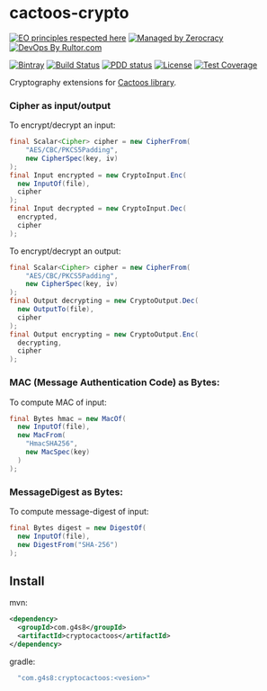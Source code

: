 # cactoos-crypto

[![EO principles respected here](http://www.elegantobjects.org/badge.svg)](http://www.elegantobjects.org)
[![Managed by Zerocracy](https://www.0crat.com/badge/C9QEPABRP.svg)](https://www.0crat.com/p/C9QEPABRP)
[![DevOps By Rultor.com](http://www.rultor.com/b/g4s8/cactoos-crypto)](http://www.rultor.com/p/g4s8/cactoos-crypto)

[![Bintray](https://api.bintray.com/packages/g4s8/mvn/com.g4s8.cryptoactoos/images/download.svg)](https://bintray.com/g4s8/mvn/com.g4s8.cryptocactoos/_latestVersion)
[![Build Status](https://img.shields.io/travis/g4s8/cactoos-crypto.svg?style=flat-square)](https://travis-ci.org/g4s8/cactoos-crypto)
[![PDD status](http://www.0pdd.com/svg?name=g4s8/cactoos-crypto)](http://www.0pdd.com/p?name=g4s8/cactoos-crypto)
[![License](https://img.shields.io/github/license/g4s8/cactoos-crypto.svg?style=flat-square)](https://github.com/g4s8/cactoos-crypto/blob/master/LICENSE)
[![Test Coverage](https://img.shields.io/codecov/c/github/g4s8/cactoos-crypto.svg?style=flat-square)](https://codecov.io/github/g4s8/cactoos-crypto?branch=master)

Cryptography extensions for [Cactoos library](https://github.com/yegor256/cactoos).

### Cipher as input/output
To encrypt/decrypt an input:
```java
final Scalar<Cipher> cipher = new CipherFrom(
    "AES/CBC/PKCS5Padding",
    new CipherSpec(key, iv)
);
final Input encrypted = new CryptoInput.Enc(
  new InputOf(file),
  cipher
);
final Input decrypted = new CryptoInput.Dec(
  encrypted,
  cipher
);
```

To encrypt/decrypt an output:
```java
final Scalar<Cipher> cipher = new CipherFrom(
    "AES/CBC/PKCS5Padding",
    new CipherSpec(key, iv)
);
final Output decrypting = new CryptoOutput.Dec(
  new OutputTo(file),
  cipher
);
final Output encrypting = new CryptoOutput.Enc(
  decrypting,
  cipher
);
```

### MAC (Message Authentication Code) as Bytes:
To compute MAC of input:
```java
final Bytes hmac = new MacOf(
  new InputOf(file),
  new MacFrom(
    "HmacSHA256",
    new MacSpec(key)
  )
);
```

### MessageDigest as Bytes:
To compute message-digest of input:
```java
final Bytes digest = new DigestOf(
  new InputOf(file),
  new DigestFrom("SHA-256")
);
```

## Install
mvn:
```xml
<dependency>
  <groupId>com.g4s8</groupId>
  <artifactId>cryptocactoos</artifactId>
</dependency>
```

gradle:
```gradle
  "com.g4s8:cryptocactoos:<vesion>"
```
